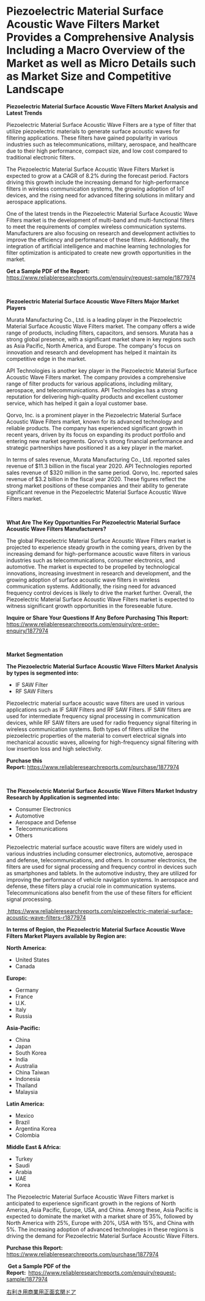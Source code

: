 <p><h1>Piezoelectric Material Surface Acoustic Wave Filters Market Provides a Comprehensive Analysis Including a Macro Overview of the Market as well as Micro Details such as Market Size and Competitive Landscape</h1></p><p><strong>Piezoelectric Material Surface Acoustic Wave Filters Market Analysis and Latest Trends</strong></p>
<p><p>Piezoelectric Material Surface Acoustic Wave Filters are a type of filter that utilize piezoelectric materials to generate surface acoustic waves for filtering applications. These filters have gained popularity in various industries such as telecommunications, military, aerospace, and healthcare due to their high performance, compact size, and low cost compared to traditional electronic filters.</p><p>The Piezoelectric Material Surface Acoustic Wave Filters Market is expected to grow at a CAGR of 8.2% during the forecast period. Factors driving this growth include the increasing demand for high-performance filters in wireless communication systems, the growing adoption of IoT devices, and the rising need for advanced filtering solutions in military and aerospace applications.</p><p>One of the latest trends in the Piezoelectric Material Surface Acoustic Wave Filters market is the development of multi-band and multi-functional filters to meet the requirements of complex wireless communication systems. Manufacturers are also focusing on research and development activities to improve the efficiency and performance of these filters. Additionally, the integration of artificial intelligence and machine learning technologies for filter optimization is anticipated to create new growth opportunities in the market.</p></p>
<p><strong>Get a Sample PDF of the Report:&nbsp;</strong> <a href="https://www.reliableresearchreports.com/enquiry/request-sample/1877974">https://www.reliableresearchreports.com/enquiry/request-sample/1877974</a></p>
<p>&nbsp;</p>
<p><strong>Piezoelectric Material Surface Acoustic Wave Filters Major Market Players</strong></p>
<p><p>Murata Manufacturing Co., Ltd. is a leading player in the Piezoelectric Material Surface Acoustic Wave Filters market. The company offers a wide range of products, including filters, capacitors, and sensors. Murata has a strong global presence, with a significant market share in key regions such as Asia Pacific, North America, and Europe. The company's focus on innovation and research and development has helped it maintain its competitive edge in the market.</p><p>API Technologies is another key player in the Piezoelectric Material Surface Acoustic Wave Filters market. The company provides a comprehensive range of filter products for various applications, including military, aerospace, and telecommunications. API Technologies has a strong reputation for delivering high-quality products and excellent customer service, which has helped it gain a loyal customer base.</p><p>Qorvo, Inc. is a prominent player in the Piezoelectric Material Surface Acoustic Wave Filters market, known for its advanced technology and reliable products. The company has experienced significant growth in recent years, driven by its focus on expanding its product portfolio and entering new market segments. Qorvo's strong financial performance and strategic partnerships have positioned it as a key player in the market.</p><p>In terms of sales revenue, Murata Manufacturing Co., Ltd. reported sales revenue of $11.3 billion in the fiscal year 2020. API Technologies reported sales revenue of $320 million in the same period. Qorvo, Inc. reported sales revenue of $3.2 billion in the fiscal year 2020. These figures reflect the strong market positions of these companies and their ability to generate significant revenue in the Piezoelectric Material Surface Acoustic Wave Filters market.</p></p>
<p>&nbsp;</p>
<p><strong>What Are The Key Opportunities For Piezoelectric Material Surface Acoustic Wave Filters Manufacturers?</strong></p>
<p><p>The global Piezoelectric Material Surface Acoustic Wave Filters market is projected to experience steady growth in the coming years, driven by the increasing demand for high-performance acoustic wave filters in various industries such as telecommunications, consumer electronics, and automotive. The market is expected to be propelled by technological innovations, increasing investment in research and development, and the growing adoption of surface acoustic wave filters in wireless communication systems. Additionally, the rising need for advanced frequency control devices is likely to drive the market further. Overall, the Piezoelectric Material Surface Acoustic Wave Filters market is expected to witness significant growth opportunities in the foreseeable future.</p></p>
<p><strong>Inquire or Share Your Questions If Any Before Purchasing This Report:</strong> <a href="https://www.reliableresearchreports.com/enquiry/pre-order-enquiry/1877974">https://www.reliableresearchreports.com/enquiry/pre-order-enquiry/1877974</a></p>
<p>&nbsp;</p>
<p><strong>Market Segmentation</strong></p>
<p><strong>The Piezoelectric Material Surface Acoustic Wave Filters Market Analysis by types is segmented into:</strong></p>
<p><ul><li>IF SAW Filter</li><li>RF SAW Filters</li></ul></p>
<p><p>Piezoelectric material surface acoustic wave filters are used in various applications such as IF SAW Filters and RF SAW Filters. IF SAW filters are used for intermediate frequency signal processing in communication devices, while RF SAW filters are used for radio frequency signal filtering in wireless communication systems. Both types of filters utilize the piezoelectric properties of the material to convert electrical signals into mechanical acoustic waves, allowing for high-frequency signal filtering with low insertion loss and high selectivity.</p></p>
<p><strong>Purchase this Report:&nbsp;</strong><a href="https://www.reliableresearchreports.com/purchase/1877974">https://www.reliableresearchreports.com/purchase/1877974</a></p>
<p>&nbsp;</p>
<p><strong>The Piezoelectric Material Surface Acoustic Wave Filters Market Industry Research by Application is segmented into:</strong></p>
<p><ul><li>Consumer Electronics</li><li>Automotive</li><li>Aerospace and Defense</li><li>Telecommunications</li><li>Others</li></ul></p>
<p><p>Piezoelectric material surface acoustic wave filters are widely used in various industries including consumer electronics, automotive, aerospace and defense, telecommunications, and others. In consumer electronics, the filters are used for signal processing and frequency control in devices such as smartphones and tablets. In the automotive industry, they are utilized for improving the performance of vehicle navigation systems. In aerospace and defense, these filters play a crucial role in communication systems. Telecommunications also benefit from the use of these filters for efficient signal processing.</p></p>
<p><a href="https://www.reliableresearchreports.com/piezoelectric-material-surface-acoustic-wave-filters-r1877974">&nbsp;https://www.reliableresearchreports.com/piezoelectric-material-surface-acoustic-wave-filters-r1877974</a></p>
<p><strong>In terms of Region, the Piezoelectric Material Surface Acoustic Wave Filters Market Players available by Region are:</strong></p>
<p>
    <p> <strong> North America: </strong>
        <ul>
            <li>United States</li>
            <li>Canada</li>
        </ul>
        </p> 
    <p> <strong> Europe: </strong>
        <ul>
            <li>Germany</li>
            <li>France</li>
            <li>U.K.</li>
            <li>Italy</li>
            <li>Russia</li>
        </ul>
        </p> 
    <p> <strong> Asia-Pacific: </strong>
        <ul>
            <li>China</li>
            <li>Japan</li>
            <li>South Korea</li>
            <li>India</li>
            <li>Australia</li>
            <li>China Taiwan</li>
            <li>Indonesia</li>
            <li>Thailand</li>
            <li>Malaysia</li>
        </ul>
        </p> 
    <p> <strong> Latin America: </strong>
        <ul>
            <li>Mexico</li>
            <li>Brazil</li>
            <li>Argentina Korea</li>
            <li>Colombia</li>
        </ul>
        </p> 
    <p> <strong> Middle East & Africa: </strong>
        <ul>
            <li>Turkey</li>
            <li>Saudi</li>
            <li>Arabia</li>
            <li>UAE</li>
            <li>Korea</li>
        </ul>
    </p>
    </p>
<p><p>The Piezoelectric Material Surface Acoustic Wave Filters market is anticipated to experience significant growth in the regions of North America, Asia Pacific, Europe, USA, and China. Among these, Asia Pacific is expected to dominate the market with a market share of 35%, followed by North America with 25%, Europe with 20%, USA with 15%, and China with 5%. The increasing adoption of advanced technologies in these regions is driving the demand for Piezoelectric Material Surface Acoustic Wave Filters.</p></p>
<p><strong>Purchase this Report: </strong><a href="https://www.reliableresearchreports.com/purchase/1877974">https://www.reliableresearchreports.com/purchase/1877974</a></p>
<p>&nbsp;<strong>Get a Sample PDF of the Report:&nbsp;&nbsp;</strong><a href="https://www.reliableresearchreports.com/enquiry/request-sample/1877974">https://www.reliableresearchreports.com/enquiry/request-sample/1877974</a></p>
<p><strong></strong></p>
<p><p><a href="https://github.com/VellaJacobi2023/Market-Research-Report-List-2/blob/main/1782690164623.md">右利き用商業用正面玄関ドア</a></p></p>